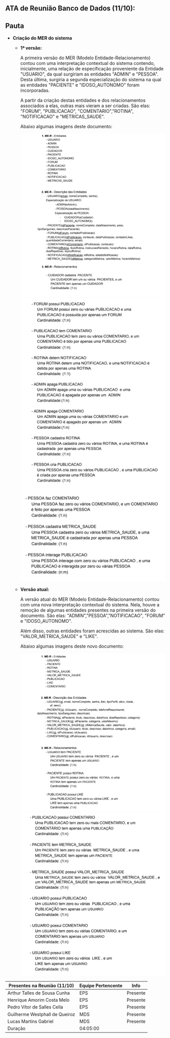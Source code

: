 ## ATA de Reunião Banco de Dados (11/10):

## Pauta

- **Criação do MER do sistema** 
  <ul>
    <li> 
    <strong>1ª versão:</strong> 
    
    A primeira versão do MER (Modelo Entidade-Relacionamento) contou com uma interpretação contextual do sistema contendo, inicialmente, uma relação de especificação proveniente da Entidade "USUARIO", da qual surgiriam as entidades "ADMIN" e "PESSOA". Desta última, surgiria a segunda especialização do sistema na qual as entidades "PACIENTE" e "IDOSO_AUTONOMO" foram incorporadas.

    A partir da criação destas entidades e dos relacionamentos associados a elas, outras mais vieram a ser criadas. São elas: "FORUM", "PUBLICACAO", "COMENTARIO","ROTINA", "NOTIFICACAO" e "METRICAS_SAUDE".
    
    Abaixo algumas imagens deste documento: 
    
    ![MER1pt1](/docs/assets/imagens/MER/MER1pt1.png)
    ![MER1pt2](/docs/assets/imagens/MER/MER1pt2.png)
    ![MER1pt3](/docs/assets/imagens/MER/MER1pt3.png)    
    
    </li>
    <li> 
    <strong>Versão atual:</strong> 
    
    A versão atual do MER (Modelo Entidade-Relacionamento) contou com uma nova interpretação contextual do sistema. Nela, houve a remoção de algumas entidades presentes na primeira versão do documento. São elas: "ADMIN","PESSOA","NOTIFICACAO", "FORUM" e "IDOSO_AUTONOMO". 
    
    Além disso, outras entidades foram acrescidas ao sistema. São elas: "VALOR_METRICA_SAUDE" e "LIKE".

    Abaixo algumas imagens deste novo documento: 
    
    ![MER2pt1](/docs/assets/imagens/MER/MER2pt1.png)
    ![MER2pt2](/docs/assets/imagens/MER/MER2pt2.png)
   
    
    </li>
  </ul>



| <b>Presentes na Reunião (11/10)</b> | <b>Equipe Pertencente</b> | <b>Info</b> |
| --- | --- | --- |
| Arthur Talles de Sousa Cunha | EPS | Presente |
| Henrique Amorim Costa Melo | EPS | Presente |
| Pedro Vítor de Salles Cella | EPS | Presente |
| Guilherme Westphall de Queiroz | MDS | Presente |
| Lucas Martins Gabriel | MDS | Presente |
| Duração | 04:05:00 |

